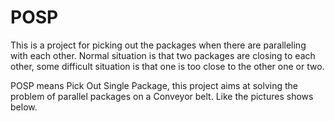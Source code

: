 # POSP
This is a project for picking out the packages when there are paralleling with each other. Normal situation is that two packages are closing to each other, some difficult situation is that one is too close to the other one or two.

POSP means Pick Out Single Package, this project aims at solving the problem of parallel packages on a Conveyor belt. Like the pictures shows below.

